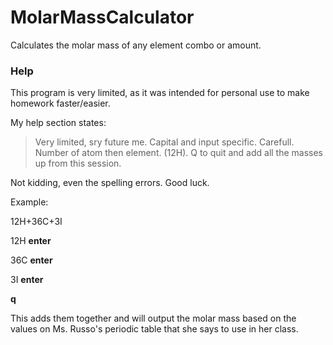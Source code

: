 # MolarMassCalculator
Calculates the molar mass of any element combo or amount.

### Help
This program is very limited, as it was intended for personal use to make homework faster/easier.

My help section states:
>Very limited, sry future me. Capital and input specific. Carefull. Number of atom then element. (12H). 
>Q to quit and add all the masses up from this session.

Not kidding, even the spelling errors. Good luck.

Example:

12H+36C+3I

12H **enter**

36C **enter**

3I **enter**

**q**

This adds them together and will output the molar mass based on the values on Ms. Russo's periodic table that she says to use in her class.
